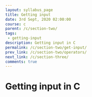```yaml
---
layout: syllabus_page
title: Getting input
date: 3rd Sept, 2020 02:00:00
course: c
parent: /c/section-two/
tags:
 - getting-input
description: Getting input in C
permalink: /c/section-two/get-input/
prev_link: /c/section-two/operators/
next_link: /c/section-three/
comments: true
---
```


# Getting input in C

